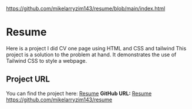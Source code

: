 
https://github.com/mikelarryzim143/resume/blob/main/index.html

# Resume
Here is a project I did CV one page using HTML and CSS and tailwind
This project is a solution to the problem at hand. It demonstrates the use of Tailwind CSS to style a webpage.

## Project URL

You can find the project here: [Resume](https://github.com/mikelarryzim143/resume)
**GitHub URL:** [Resume](https://github.com/mikelarryzim143/resume)
https://github.com/mikelarryzim143/resume
